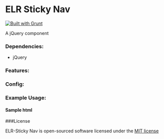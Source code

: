 # ELR Sticky Nav

[![Built with Grunt](https://cdn.gruntjs.com/builtwith.png)](http://gruntjs.com/)

A jQuery component

### Dependencies:

+ jQuery

### Features:

### Config:

### Example Usage:

#### Sample html

###License

ELR-Sticky Nav is open-sourced software licensed under the [MIT license](http://opensource.org/licenses/MIT)